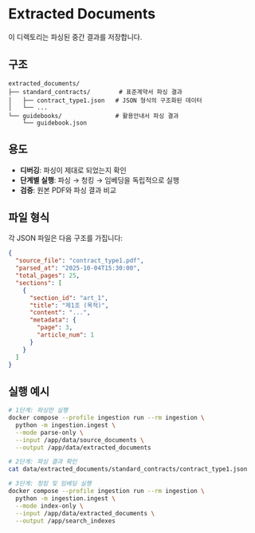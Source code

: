# Extracted Documents

이 디렉토리는 파싱된 중간 결과를 저장합니다.

## 구조

```
extracted_documents/
├── standard_contracts/        # 표준계약서 파싱 결과
│   ├── contract_type1.json   # JSON 형식의 구조화된 데이터
│   └── ...
└── guidebooks/               # 활용안내서 파싱 결과
    └── guidebook.json
```

## 용도

- **디버깅**: 파싱이 제대로 되었는지 확인
- **단계별 실행**: 파싱 → 청킹 → 임베딩을 독립적으로 실행
- **검증**: 원본 PDF와 파싱 결과 비교

## 파일 형식

각 JSON 파일은 다음 구조를 가집니다:

```json
{
  "source_file": "contract_type1.pdf",
  "parsed_at": "2025-10-04T15:30:00",
  "total_pages": 25,
  "sections": [
    {
      "section_id": "art_1",
      "title": "제1조 (목적)",
      "content": "...",
      "metadata": {
        "page": 3,
        "article_num": 1
      }
    }
  ]
}
```

## 실행 예시

```bash
# 1단계: 파싱만 실행
docker compose --profile ingestion run --rm ingestion \
  python -m ingestion.ingest \
  --mode parse-only \
  --input /app/data/source_documents \
  --output /app/data/extracted_documents

# 2단계: 파싱 결과 확인
cat data/extracted_documents/standard_contracts/contract_type1.json

# 3단계: 청킹 및 임베딩 실행
docker compose --profile ingestion run --rm ingestion \
  python -m ingestion.ingest \
  --mode index-only \
  --input /app/data/extracted_documents \
  --output /app/search_indexes
```

